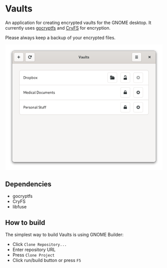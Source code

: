 # Vaults

An application for creating encrypted vaults for the GNOME desktop.
It currently uses [gocryptfs](https://github.com/rfjakob/gocryptfs) and [CryFS](https://github.com/cryfs/cryfs/) for encryption.

Please always keep a backup of your encrypted files.

![Vaults](/data/resources/screenshots/vaults.png)

## Dependencies

- gocryptfs
- CryFS
- libfuse

## How to build

The simplest way to build Vaults is using GNOME Builder:

- Click `Clone Repository...`
- Enter repository URL
- Press `Clone Project`
- Click run/build button or press `F5`
